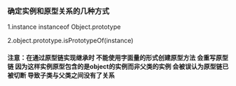 ### 确定实例和原型关系的几种方式
1.instance instanceof Object.prototype

2.object.prototype.isPrototypeOf(instance)

#### 注意：在通过原型链实现继承时 不能使用字面量的形式创建原型方法 会重写原型链 因为这样实例原型包含的是object的实例而非父类的实例 会被误认为原型链已被切断 导致子类与父类之间没有了关系